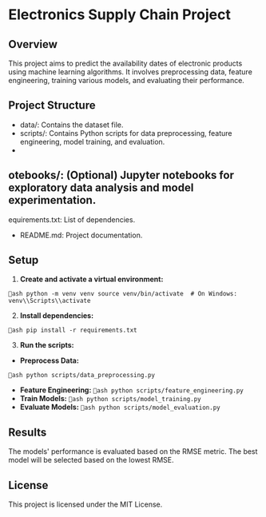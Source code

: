 # Electronics Supply Chain Project

## Overview

This project aims to predict the availability dates of electronic products using machine learning algorithms. It involves preprocessing data, feature engineering, training various models, and evaluating their performance.

## Project Structure

- data/: Contains the dataset file.
- scripts/: Contains Python scripts for data preprocessing, feature engineering, model training, and evaluation.
- 
otebooks/: (Optional) Jupyter notebooks for exploratory data analysis and model experimentation.
- equirements.txt: List of dependencies.
- README.md: Project documentation.

## Setup

1. **Create and activate a virtual environment:**

`ash
python -m venv venv
source venv/bin/activate  # On Windows: venv\\Scripts\\activate
` 

2. **Install dependencies:**

`ash
pip install -r requirements.txt
` 

3. **Run the scripts:**

- **Preprocess Data:**

`ash
python scripts/data_preprocessing.py
` 
- **Feature Engineering:**
`ash
python scripts/feature_engineering.py
` 
- **Train Models:**
`ash
python scripts/model_training.py
` 
- **Evaluate Models:**
`ash
python scripts/model_evaluation.py
` 

## Results

The models' performance is evaluated based on the RMSE metric. The best model will be selected based on the lowest RMSE.

## License

This project is licensed under the MIT License.
